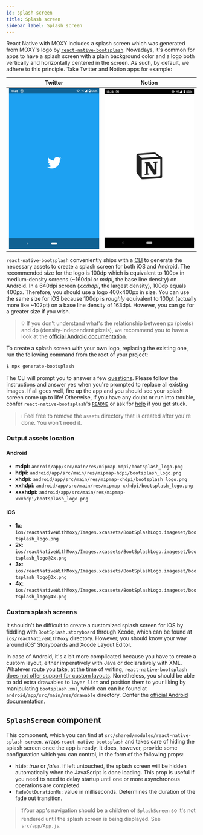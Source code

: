 ```yaml
---
id: splash-screen
title: Splash screen
sidebar_label: Splash screen
---
```


React Native with MOXY includes a splash screen which was generated from MOXY's logo by [`react-native-bootsplash`](https://github.com/zoontek/react-native-bootsplash). Nowadays, it's common for apps to have a splash screen with a plain background color and a logo both vertically and horizontally centered in the screen. As such, by default, we adhere to this principle. Take Twitter and Notion apps for example:

| Twitter  | Notion    |
|:--------:|:---------:|
| ![Twitter splash screen](/img/twitter-splash-screen.png) | ![Notion splash screen](/img/notion-splash-screen.png) |

`react-native-bootsplash` conveniently ships with a [CLI](https://github.com/zoontek/react-native-bootsplash#assets-generation) to generate the necessary assets to create a splash screen for both iOS and Android. The recommended size for the logo is 100dp which is equivalent to 100px in medium-density screens (~160dpi or _mdpi_, the base line density) on Android. In a 640dpi screen (_xxxhdpi_, the largest density), 100dp equals 400px. Therefore, you should use a logo 400x400px in size. You can use the same size for iOS because 100dp is _roughly_ equivalent to 100pt (actually more like ~102pt) on a base line density of 163dpi. However, you can go for a greater size if you wish.

> 💡 If you don't understand what's the relationship between px (pixels) and dp (density-independent pixels), we recommend you to have a look at the [official Android documentation](https://developer.android.com/training/multiscreen/screendensities).

To create a splash screen with your own logo, replacing the existing one, run the following command from the root of your project:

```sh
$ npx generate-bootsplash
```

The CLI will prompt you to answer a few [questions](/img/generate-splash-screen.png). Please follow the instructions and answer yes when you're prompted to replace all existing images. If all goes well, fire up the app and you should see your splash screen come up to life! Otherwise, if you have any doubt or run into trouble, confer `react-native-bootsplash`'s [`README`](https://github.com/zoontek/react-native-bootsplash/blob/2.1.0/README.md) or ask for [help](https://github.com/zoontek/react-native-bootsplash/issues?q=is%3Aissue+is%3Aopen+sort%3Aupdated-desc) if you get stuck.

> ℹ️ Feel free to remove the `assets` directory that is created after you're done. You won't need it.

### Output assets location

#### Android

- **mdpi:** `android/app/src/main/res/mipmap-mdpi/bootsplash_logo.png`
- **hdpi:** `android/app/src/main/res/mipmap-hdpi/bootsplash_logo.png`
- **xhdpi:** `android/app/src/main/res/mipmap-xhdpi/bootsplash_logo.png`
- **xxhdpi:** `android/app/src/main/res/mipmap-xxhdpi/bootsplash_logo.png`
- **xxxhdpi:** `android/app/src/main/res/mipmap-xxxhdpi/bootsplash_logo.png`

#### iOS

- **1x**: `ios/reactNativeWithMoxy/Images.xcassets/BootSplashLogo.imageset/bootsplash_logo.png`
- **2x**: `ios/reactNativeWithMoxy/Images.xcassets/BootSplashLogo.imageset/bootsplash_logo@2x.png`
- **3x**: `ios/reactNativeWithMoxy/Images.xcassets/BootSplashLogo.imageset/bootsplash_logo@3x.png`
- **4x**: `ios/reactNativeWithMoxy/Images.xcassets/BootSplashLogo.imageset/bootsplash_logo@4x.png`

### Custom splash screens

It shouldn't be difficult to create a customized splash screen for iOS by fiddling with `BootSplash.storyboard` through Xcode, which can be found at `ios/reactNativeWithMoxy` directory. However, you should know your way around iOS' Storyboards and Xcode Layout Editor.

In case of Android, it's a bit more complicated because you have to create a custom layout, either imperatively with Java or declaratively with XML. Whatever route you take, at the time of writing, `react-native-bootsplash` [does not offer support for custom layouts](https://github.com/zoontek/react-native-bootsplash/issues/112). Nonetheless, you should be able to add extra drawables to `layer-list` and position them to your liking by manipulating `bootsplash.xml`, which can can be found at `android/app/src/main/res/drawable` directory. Confer the [official Android documentation](https://developer.android.com/guide/topics/resources/drawable-resource#LayerList).

## `SplashScreen` component

This component, which you can find at `src/shared/modules/react-native-splash-screen`, wraps `react-native-bootsplash` and takes care of hiding the splash screen once the app is ready. It does, however, provide some configuration which you can control, in the form of the following props:

* `hide`: _true_ or _false_. If left untouched, the splash screen will be hidden automatically when the JavaScript is done loading. This prop is useful if you need to need to delay startup until one or more asynchronous operations are completed.
* `fadeOutDurationMs`: value in milliseconds. Determines the duration of the fade out transition.

> ❗️Your app's navigation should be a children of `SplashScreen` so it's not rendered until the splash screen is being displayed. See `src/app/App.js`.

